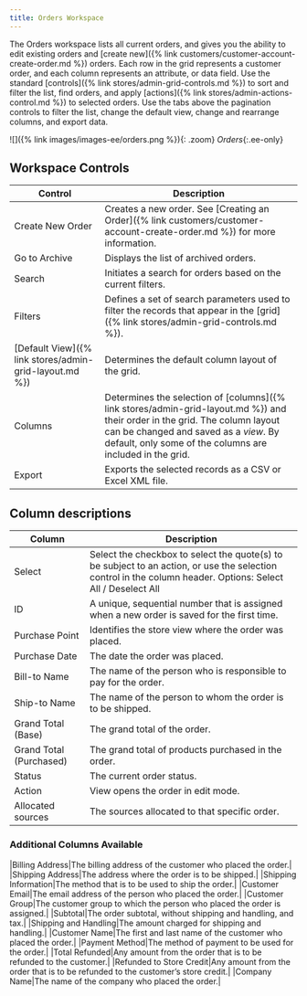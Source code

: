 ```yaml
---
title: Orders Workspace
---
```


The Orders workspace lists all current orders, and gives you the ability to edit existing orders and [create new]({% link customers/customer-account-create-order.md %}) orders. Each row in the grid represents a customer order, and each column represents an attribute, or data field. Use the standard [controls]({% link stores/admin-grid-controls.md %}) to sort and filter the list, find orders, and apply [actions]({% link stores/admin-actions-control.md %}) to selected orders. Use the tabs above the pagination controls to filter the list, change the default view, change and rearrange columns, and export data.

![]({% link images/images-ee/orders.png %}){: .zoom}
_Orders_{:.ee-only}

## Workspace Controls

|Control|Description|
|--- |--- |
|Create New Order|Creates a new order. See [Creating an Order]({% link customers/customer-account-create-order.md %}) for more information.|
|Go to Archive|Displays the list of archived orders.|
|Search|Initiates a search for orders based on the current filters.|
|Filters|Defines a set of search parameters used to filter the records that appear in the [grid]({% link stores/admin-grid-controls.md %}).|
|[Default View]({% link stores/admin-grid-layout.md %})|Determines the default column layout of the grid.|
|Columns|Determines the selection of [columns]({% link stores/admin-grid-layout.md %}) and their order in the grid. The column layout can be changed and saved as a _view_. By default, only some of the columns are included in the grid.|
|Export|Exports the selected records as a CSV or Excel XML file.|

## Column descriptions

|Column|Description|
|--- |--- |
|Select|Select the checkbox to select the quote(s) to be subject to an action, or use the selection control in the column header. Options: Select All / Deselect All|
|ID|A unique, sequential number that is assigned when a new order is saved for the first time.|
|Purchase Point|Identifies the store view where the order was placed.|
|Purchase Date|The date the order was placed.|
|Bill-to Name|The name of the person who is responsible to pay for the order.|
|Ship-to Name|The name of the person to whom the order is to be shipped.|
|Grand Total (Base)|The grand total of the order.|
|Grand Total (Purchased)|The grand total of products purchased in the order.|
|Status|The current order status.|
|Action|View opens the order in edit mode.|
|Allocated sources| The sources allocated to that specific order.|

### Additional Columns Available

|Billing Address|The billing address of the customer who placed the order.|
|Shipping Address|The address where the order is to be shipped.|
|Shipping Information|The method that is to be used to ship the order.|
|Customer Email|The email address of the person who placed the order.|
|Customer Group|The customer group to which the person who placed the order is assigned.|
|Subtotal|The order subtotal, without shipping and handling, and tax.|
|Shipping and Handling|The amount charged for shipping and handling.|
|Customer Name|The first and last name of the customer who placed the order.|
|Payment Method|The method of payment to be used for the order.|
|Total Refunded|Any amount from the order that is to be refunded to the customer.|
|<span class="ee-only">Refunded to Store Credit</span>|Any amount from the order that is to be refunded to the customer’s store credit.|
|<span class="b2b-only">Company Name</span>|The name of the company who placed the order.|
